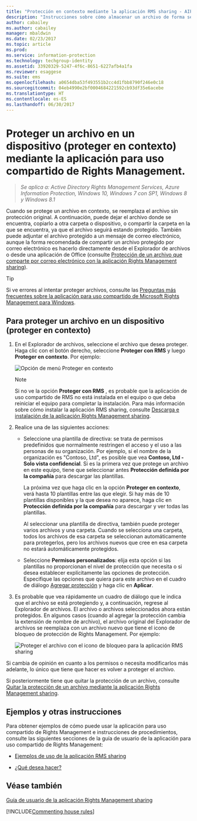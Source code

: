 ```yaml
---
title: "Protección en contexto mediante la aplicación RMS sharing - AIP"
description: "Instrucciones sobre cómo almacenar un archivo de forma segura en un equipo, un servidor u otro dispositivo de almacenamiento."
author: cabailey
ms.author: cabailey
manager: mbaldwin
ms.date: 02/23/2017
ms.topic: article
ms.prod: 
ms.service: information-protection
ms.technology: techgroup-identity
ms.assetid: 33920329-5247-4f6c-8651-6227afb4a1fa
ms.reviewer: esaggese
ms.suite: ems
ms.openlocfilehash: a0654dba53f493551b2cc4d1fbb8790f246e0c18
ms.sourcegitcommit: 04eb4990e2bf0004684221592cb93df35e6acebe
ms.translationtype: HT
ms.contentlocale: es-ES
ms.lasthandoff: 06/30/2017
---
```

# <a name="protect-a-file-on-a-device-protect-in-place-by-using-the-rights-management-sharing-application"></a>Proteger un archivo en un dispositivo (proteger en contexto) mediante la aplicación para uso compartido de Rights Management.

>*Se aplica a: Active Directory Rights Management Services, Azure Information Protection, Windows 10, Windows 7 con SP1, Windows 8 y Windows 8.1*

Cuando se protege un archivo en contexto, se reemplaza el archivo sin protección original. A continuación, puede dejar el archivo donde se encuentra, copiarlo a otra carpeta o dispositivo, o compartir la carpeta en la que se encuentra, ya que el archivo seguirá estando protegido. También puede adjuntar el archivo protegido a un mensaje de correo electrónico, aunque la forma recomendada de compartir un archivo protegido por correo electrónico es hacerlo directamente desde el Explorador de archivos o desde una aplicación de Office (consulte [Protección de un archivo que comparte por correo electrónico con la aplicación Rights Management sharing](sharing-app-protect-by-email.md)).

> [!TIP]
> Si ve errores al intentar proteger archivos, consulte las [Preguntas más frecuentes sobre la aplicación para uso compartido de Microsoft Rights Management para Windows](http://go.microsoft.com/fwlink/?LinkId=303971).

## <a name="to-protect-a-file-on-a-device-protect-in-place"></a>Para proteger un archivo en un dispositivo (proteger en contexto)

1.  En el Explorador de archivos, seleccione el archivo que desea proteger. Haga clic con el botón derecho, seleccione **Proteger con RMS** y luego **Proteger en contexto**. Por ejemplo:

    ![Opción de menú Proteger en contexto](../media/ADRMS_MSRMSApp_SP_CompanyDefined.png)

    > [!NOTE]
    > Si no ve la opción **Proteger con RMS** , es probable que la aplicación de uso compartido de RMS no está instalada en el equipo o que deba reiniciar el equipo para completar la instalación. Para más información sobre cómo instalar la aplicación RMS sharing, consulte [Descarga e instalación de la aplicación Rights Management sharing](install-sharing-app.md).

2.  Realice una de las siguientes acciones:

    -   Seleccione una plantilla de directiva: se trata de permisos predefinidos que normalmente restringen el acceso y el uso a las personas de su organización. Por ejemplo, si el nombre de la organización es "Contoso, Ltd", es posible que vea **Contoso, Ltd - Solo vista confidencial**. Si es la primera vez que protege un archivo en este equipo, tiene que seleccionar antes **Protección definida por la compañía** para descargar las plantillas.

        La próxima vez que haga clic en la opción **Proteger en contexto**, verá hasta 10 plantillas entre las que elegir. Si hay más de 10 plantillas disponibles y la que desea no aparece, haga clic en **Protección definida por la compañía** para descargar y ver todas las plantillas.

        Al seleccionar una plantilla de directiva, también puede proteger varios archivos y una carpeta. Cuando se selecciona una carpeta, todos los archivos de esa carpeta se seleccionan automáticamente para protegerlos, pero los archivos nuevos que cree en esa carpeta no estará automáticamente protegidos.

    -   Seleccione **Permisos personalizados**: elija esta opción si las plantillas no proporcionan el nivel de protección que necesita o si desea establecer explícitamente las opciones de protección. Especifique las opciones que quiera para este archivo en el cuadro de diálogo [Agregar protección](sharing-app-dialog-box.md) y haga clic en **Aplicar**.

3.  Es probable que vea rápidamente un cuadro de diálogo que le indica que el archivo se está protegiendo y, a continuación, regrese al Explorador de archivos. El archivo o archivos seleccionados ahora están protegidos. En algunos casos (cuando al agregar la protección cambia la extensión de nombre de archivo), el archivo original del Explorador de archivos se reemplaza con un archivo nuevo que tiene el icono de bloqueo de protección de Rights Management. Por ejemplo:

    ![Proteger el archivo con el icono de bloqueo para la aplicación RMS sharing](../media/ADRMS_MSRMSApp_Pfile.png)

Si cambia de opinión en cuanto a los permisos o necesita modificarlos más adelante, lo único que tiene que hacer es volver a proteger el archivo.

Si posteriormente tiene que quitar la protección de un archivo, consulte [Quitar la protección de un archivo mediante la aplicación Rights Management sharing](sharing-app-remove-protection.md).

## <a name="examples-and-other-instructions"></a>Ejemplos y otras instrucciones
Para obtener ejemplos de cómo puede usar la aplicación para uso compartido de Rights Management e instrucciones de procedimientos, consulte las siguientes secciones de la guía de usuario de la aplicación para uso compartido de Rights Management:

-   [Ejemplos de uso de la aplicación RMS sharing](sharing-app-user-guide.md#examples-for-using-the-rms-sharing-application)

-   [¿Qué desea hacer?](sharing-app-user-guide.md#what-do-you-want-to-do)

## <a name="see-also"></a>Véase también
[Guía de usuario de la aplicación Rights Management sharing](sharing-app-user-guide.md)

[!INCLUDE[Commenting house rules](../includes/houserules.md)]